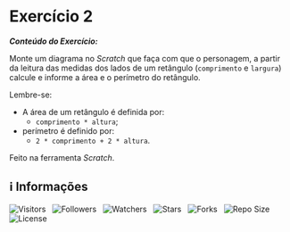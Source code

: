 <!-- Título -->
# Exercício 2

***Conteúdo do Exercício:***

 Monte um diagrama no *Scratch* que faça com que o personagem, a partir da leitura das medidas dos lados de um retângulo (`comprimento` e `largura`) calcule e informe a área e o perímetro do retângulo.

Lembre-se:

* A área de um retângulo é definida por:
  * `comprimento * altura`;
* perímetro é definido por:
  * `2 * comprimento + 2 * altura`.

Feito na ferramenta *Scratch*.

<!-- Informações -->
## &#8505; Informações

![Visitors](https://api.visitorbadge.io/api/visitors?path=Devsgeeknerd%2Fcla-exe-2-hor-pra-1-log-par-pro-com-bas&label=Visitantes&labelColor=%23700070&labelStyle=none&countColor=%23000fff&style=plastic&color=%23ffffff "Total de Visitantes")
&nbsp;
![Followers](https://img.shields.io/github/followers/Devsgeeknerd?style=p&label=Seguidores&labelColor=800080&color=000fff "Total de Seguidores")
&nbsp;
![Watchers](https://img.shields.io/github/watchers/Devsgeeknerd/cla-exe-2-hor-pra-1-log-par-pro-com-bas?style=p&label=Observadores&labelColor=800080&color=000fff "Total de Observadores")
&nbsp;
![Stars](https://img.shields.io/github/stars/Devsgeeknerd/cla-exe-2-hor-pra-1-log-par-pro-com-bas?style=p&label=Estrelas&labelColor=800080&color=000fff "Total de Estrelas")
&nbsp;
![Forks](https://img.shields.io/github/forks/Devsgeeknerd/cla-exe-2-hor-pra-1-log-par-pro-com-bas?style=p&label=Bifurcações&labelColor=800080&color=000fff "Total de Bifurcações")
&nbsp;
![Repo Size](https://img.shields.io/github/repo-size/Devsgeeknerd/cla-exe-2-hor-pra-1-log-par-pro-com-bas?style=p&label=Tamanho&labelColor=800080&color=000fff "Tamanho do Repositório")
&nbsp;
![License](https://img.shields.io/github/license/Devsgeeknerd/cla-exe-2-hor-pra-1-log-par-pro-com-bas?style=p&label=Licença&labelColor=800080&color=000fff "Licença do Repositório")
